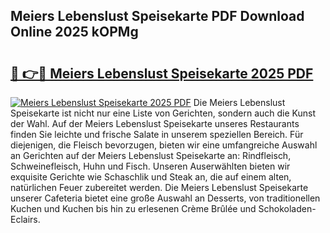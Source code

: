 ## Meiers Lebenslust Speisekarte PDF Download Online 2025 kOPMg

# <h2><a href="http://gc61li2.nevu.top/?p=Meiers+Lebenslust+Speisekarte">🔗 👉🔴 Meiers Lebenslust Speisekarte 2025 PDF</a></h2>

[![Meiers Lebenslust Speisekarte 2025 PDF](https://i.imgur.com/dBaPXMq.png)](http://gc61li2.nevu.top/?p=Meiers+Lebenslust+Speisekarte)
Die Meiers Lebenslust Speisekarte ist nicht nur eine Liste von Gerichten, sondern auch die Kunst der Wahl. Auf der Meiers Lebenslust Speisekarte unseres Restaurants finden Sie leichte und frische Salate in unserem speziellen Bereich. Für diejenigen, die Fleisch bevorzugen, bieten wir eine umfangreiche Auswahl an Gerichten auf der Meiers Lebenslust Speisekarte an: Rindfleisch, Schweinefleisch, Huhn und Fisch. Unseren Auserwählten bieten wir exquisite Gerichte wie Schaschlik und Steak an, die auf einem alten, natürlichen Feuer zubereitet werden. Die Meiers Lebenslust Speisekarte unserer Cafeteria bietet eine große Auswahl an Desserts, von traditionellen Kuchen und Kuchen bis hin zu erlesenen Crème Brûlée und Schokoladen-Eclairs.
